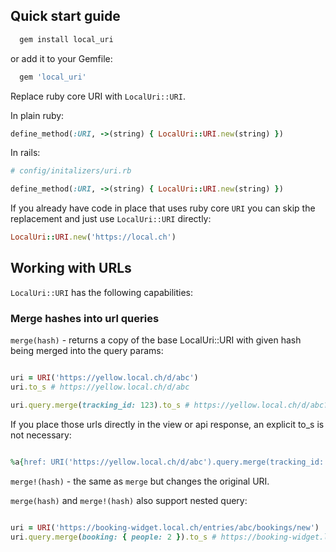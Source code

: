 ## Quick start guide

```ruby
  gem install local_uri
```

or add it to your Gemfile:

```ruby
  gem 'local_uri'
```

Replace ruby core URI with `LocalUri::URI`.

In plain ruby:
```ruby
define_method(:URI, ->(string) { LocalUri::URI.new(string) })
```

In rails:
```ruby
# config/initalizers/uri.rb

define_method(:URI, ->(string) { LocalUri::URI.new(string) })
```

If you already have code in place that uses ruby core `URI` you can skip the replacement and just use `LocalUri::URI` directly:

```ruby
LocalUri::URI.new('https://local.ch')
```

## Working with URLs

`LocalUri::URI` has the following capabilities:

### Merge hashes into url queries

`merge(hash)` - returns a copy of the base LocalUri::URI with given hash being merged into the query params:

```ruby

uri = URI('https://yellow.local.ch/d/abc')
uri.to_s # https://yellow.local.ch/d/abc

uri.query.merge(tracking_id: 123).to_s # https://yellow.local.ch/d/abc?tracking_id=123
```

If you place those urls directly in the view or api response, an explicit to_s is not necessary:

```ruby

%a{href: URI('https://yellow.local.ch/d/abc').query.merge(tracking_id: 123)} # <a href="https://yellow.local.ch/d/abc?tracking_id=123"/>

```

`merge!(hash)` - the same as `merge` but changes the original URI.

`merge(hash)` and `merge!(hash)` also support nested query:

```ruby

uri = URI('https://booking-widget.local.ch/entries/abc/bookings/new')
uri.query.merge(booking: { people: 2 }).to_s # https://booking-widget.local.ch/entries/abc/bookings/new?booking[people]=2
```
